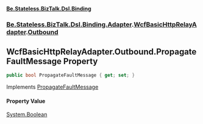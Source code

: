 #### [Be.Stateless.BizTalk.Dsl.Binding](README.md 'README')
### [Be.Stateless.BizTalk.Dsl.Binding.Adapter](Be.Stateless.BizTalk.Dsl.Binding.Adapter.md 'Be.Stateless.BizTalk.Dsl.Binding.Adapter').[WcfBasicHttpRelayAdapter](WcfBasicHttpRelayAdapter.md 'Be.Stateless.BizTalk.Dsl.Binding.Adapter.WcfBasicHttpRelayAdapter').[Outbound](WcfBasicHttpRelayAdapter.Outbound.md 'Be.Stateless.BizTalk.Dsl.Binding.Adapter.WcfBasicHttpRelayAdapter.Outbound')

## WcfBasicHttpRelayAdapter.Outbound.PropagateFaultMessage Property

```csharp
public bool PropagateFaultMessage { get; set; }
```

Implements [PropagateFaultMessage](IAdapterConfigOutboundPropagateFaultMessage.PropagateFaultMessage.md 'Be.Stateless.BizTalk.Dsl.Binding.Adapter.IAdapterConfigOutboundPropagateFaultMessage.PropagateFaultMessage')

#### Property Value
[System.Boolean](https://docs.microsoft.com/en-us/dotnet/api/System.Boolean 'System.Boolean')